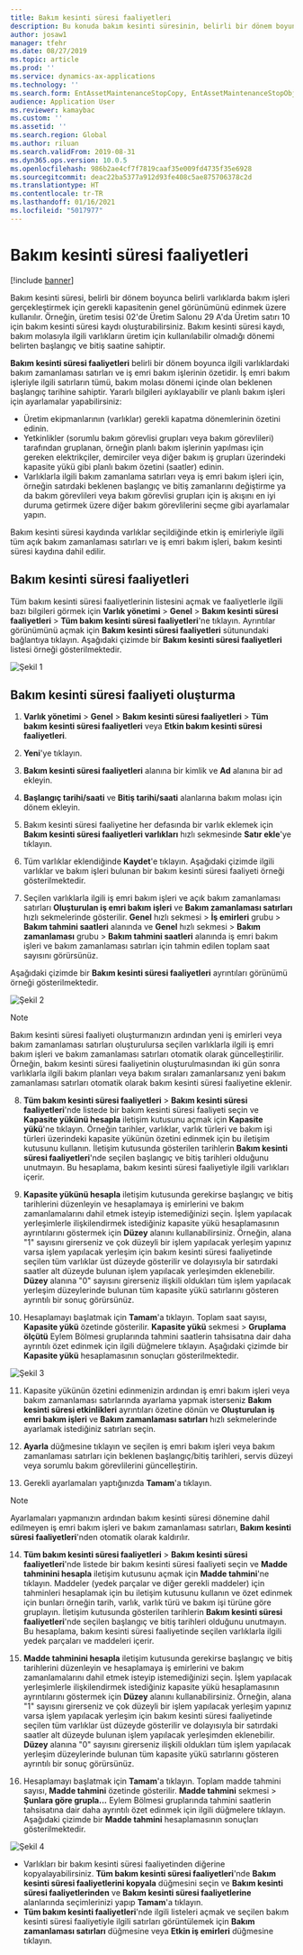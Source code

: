```yaml
---
title: Bakım kesinti süresi faaliyetleri
description: Bu konuda bakım kesinti süresinin, belirli bir dönem boyunca belirli varlıklarda bakım işleri gerçekleştirmek için gerekli kapasitenin genel görünümünü edinmek üzere nasıl kullanılacağı anlatılır.
author: josaw1
manager: tfehr
ms.date: 08/27/2019
ms.topic: article
ms.prod: ''
ms.service: dynamics-ax-applications
ms.technology: ''
ms.search.form: EntAssetMaintenanceStopCopy, EntAssetMaintenanceStopObject, EntAssetObjectProductionStop, EntAssetProductionStopType, EntAssetMaintenanceStop
audience: Application User
ms.reviewer: kamaybac
ms.custom: ''
ms.assetid: ''
ms.search.region: Global
ms.author: riluan
ms.search.validFrom: 2019-08-31
ms.dyn365.ops.version: 10.0.5
ms.openlocfilehash: 986b2ae4cf7f7819caaf35e009fd4735f35e6928
ms.sourcegitcommit: deac22ba5377a912d93fe408c5ae875706378c2d
ms.translationtype: HT
ms.contentlocale: tr-TR
ms.lasthandoff: 01/16/2021
ms.locfileid: "5017977"
---
```

# <a name="maintenance-downtime-activities"></a>Bakım kesinti süresi faaliyetleri

[!include [banner](../../includes/banner.md)]

Bakım kesinti süresi, belirli bir dönem boyunca belirli varlıklarda bakım işleri gerçekleştirmek için gerekli kapasitenin genel görünümünü edinmek üzere kullanılır. Örneğin, üretim tesisi 02'de Üretim Salonu 29 A'da Üretim satırı 10 için bakım kesinti süresi kaydı oluşturabilirsiniz. Bakım kesinti süresi kaydı, bakım molasıyla ilgili varlıkların üretim için kullanılabilir olmadığı dönemi belirten başlangıç ve bitiş saatine sahiptir.

**Bakım kesinti süresi faaliyetleri** belirli bir dönem boyunca ilgili varlıklardaki bakım zamanlaması satırları ve iş emri bakım işlerinin özetidir. İş emri bakım işleriyle ilgili satırların tümü, bakım molası dönemi içinde olan beklenen başlangıç tarihine sahiptir. Yararlı bilgileri ayıklayabilir ve planlı bakım işleri için ayarlamalar yapabilirsiniz:

- Üretim ekipmanlarının (varlıklar) gerekli kapatma dönemlerinin özetini edinin.  
- Yetkinlikler (sorumlu bakım görevlisi grupları veya bakım görevlileri) tarafından gruplanan, örneğin planlı bakım işlerinin yapılması için gereken elektrikçiler, demirciler veya diğer bakım iş grupları üzerindeki kapasite yükü gibi planlı bakım özetini (saatler) edinin.  
- Varlıklarla ilgili bakım zamanlama satırları veya iş emri bakım işleri için, örneğin satırdaki beklenen başlangıç ve bitiş zamanlarını değiştirme ya da bakım görevlileri veya bakım görevlisi grupları için iş akışını en iyi duruma getirmek üzere diğer bakım görevlilerini seçme gibi ayarlamalar yapın.

Bakım kesinti süresi kaydında varlıklar seçildiğinde etkin iş emirleriyle ilgili tüm açık bakım zamanlaması satırları ve iş emri bakım işleri, bakım kesinti süresi kaydına dahil edilir.

## <a name="maintenance-downtime-activities"></a>Bakım kesinti süresi faaliyetleri

Tüm bakım kesinti süresi faaliyetlerinin listesini açmak ve faaliyetlerle ilgili bazı bilgileri görmek için **Varlık yönetimi** > **Genel** > **Bakım kesinti süresi faaliyetleri** > **Tüm bakım kesinti süresi faaliyetleri**'ne tıklayın. Ayrıntılar görünümünü açmak için **Bakım kesinti süresi faaliyetleri** sütunundaki bağlantıya tıklayın. Aşağıdaki çizimde bir **Bakım kesinti süresi faaliyetleri** listesi örneği gösterilmektedir.

![Şekil 1](media/19-preventive-maintenance.png)


## <a name="create-a-maintenance-downtime-activity"></a>Bakım kesinti süresi faaliyeti oluşturma

1. **Varlık yönetimi** > **Genel** > **Bakım kesinti süresi faaliyetleri** > **Tüm bakım kesinti süresi faaliyetleri** veya **Etkin bakım kesinti süresi faaliyetleri**.

2. **Yeni**'ye tıklayın.

3. **Bakım kesinti süresi faaliyetleri** alanına bir kimlik ve **Ad** alanına bir ad ekleyin.

4. **Başlangıç tarihi/saati** ve **Bitiş tarihi/saati** alanlarına bakım molası için dönem ekleyin.

5. Bakım kesinti süresi faaliyetine her defasında bir varlık eklemek için **Bakım kesinti süresi faaliyetleri varlıkları** hızlı sekmesinde **Satır ekle**'ye tıklayın.

6. Tüm varlıklar eklendiğinde **Kaydet**'e tıklayın. Aşağıdaki çizimde ilgili varlıklar ve bakım işleri bulunan bir bakım kesinti süresi faaliyeti örneği gösterilmektedir.

7. Seçilen varlıklarla ilgili iş emri bakım işleri ve açık bakım zamanlaması satırları **Oluşturulan iş emri bakım işleri** ve **Bakım zamanlaması satırları** hızlı sekmelerinde gösterilir. **Genel** hızlı sekmesi > **İş emirleri** grubu > **Bakım tahmini saatleri** alanında ve **Genel** hızlı sekmesi > **Bakım zamanlaması** grubu > **Bakım tahmini saatleri** alanında iş emri bakım işleri ve bakım zamanlaması satırları için tahmin edilen toplam saat sayısını görürsünüz.

Aşağıdaki çizimde bir **Bakım kesinti süresi faaliyetleri** ayrıntıları görünümü örneği gösterilmektedir.

![Şekil 2](media/20-preventive-maintenance.png)

>[!NOTE]
>Bakım kesinti süresi faaliyeti oluşturmanızın ardından yeni iş emirleri veya bakım zamanlaması satırları oluşturulursa seçilen varlıklarla ilgili iş emri bakım işleri ve bakım zamanlaması satırları otomatik olarak güncelleştirilir. Örneğin, bakım kesinti süresi faaliyetinin oluşturulmasından iki gün sonra varlıklarla ilgili bakım planları veya bakım sıraları zamanlarsanız yeni bakım zamanlaması satırları otomatik olarak bakım kesinti süresi faaliyetine eklenir.

8. **Tüm bakım kesinti süresi faaliyetleri** > **Bakım kesinti süresi faaliyetleri**'nde listede bir bakım kesinti süresi faaliyeti seçin ve **Kapasite yükünü hesapla** iletişim kutusunu açmak için **Kapasite yükü**'ne tıklayın. Örneğin tarihler, varlıklar, varlık türleri ve bakım işi türleri üzerindeki kapasite yükünün özetini edinmek için bu iletişim kutusunu kullanın. İletişim kutusunda gösterilen tarihlerin **Bakım kesinti süresi faaliyetleri**'nde seçilen başlangıç ve bitiş tarihleri olduğunu unutmayın. Bu hesaplama, bakım kesinti süresi faaliyetiyle ilgili varlıkları içerir.

9. **Kapasite yükünü hesapla** iletişim kutusunda gerekirse başlangıç ve bitiş tarihlerini düzenleyin ve hesaplamaya iş emirlerini ve bakım zamanlamalarını dahil etmek isteyip istemediğinizi seçin. İşlem yapılacak yerleşimlerle ilişkilendirmek istediğiniz kapasite yükü hesaplamasının ayrıntılarını göstermek için **Düzey** alanını kullanabilirsiniz. Örneğin, alana "1" sayısını girerseniz ve çok düzeyli bir işlem yapılacak yerleşim yapınız varsa işlem yapılacak yerleşim için bakım kesinti süresi faaliyetinde seçilen tüm varlıklar üst düzeyde gösterilir ve dolayısıyla bir satırdaki saatler alt düzeyde bulunan işlem yapılacak yerleşimden eklenebilir. **Düzey** alanına "0" sayısını girerseniz ilişkili oldukları tüm işlem yapılacak yerleşim düzeylerinde bulunan tüm kapasite yükü satırlarını gösteren ayrıntılı bir sonuç görürsünüz.

10. Hesaplamayı başlatmak için **Tamam**'a tıklayın. Toplam saat sayısı, **Kapasite yükü** özetinde gösterilir. **Kapasite yükü** sekmesi > **Gruplama ölçütü** Eylem Bölmesi gruplarında tahmini saatlerin tahsisatına dair daha ayrıntılı özet edinmek için ilgili düğmelere tıklayın. Aşağıdaki çizimde bir **Kapasite yükü** hesaplamasının sonuçları gösterilmektedir.

![Şekil 3](media/21-preventive-maintenance.png)

11. Kapasite yükünün özetini edinmenizin ardından iş emri bakım işleri veya bakım zamanlaması satırlarında ayarlama yapmak isterseniz **Bakım kesinti süresi etkinlikleri** ayrıntıları özetine dönün ve **Oluşturulan iş emri bakım işleri** ve **Bakım zamanlaması satırları** hızlı sekmelerinde ayarlamak istediğiniz satırları seçin.

12. **Ayarla** düğmesine tıklayın ve seçilen iş emri bakım işleri veya bakım zamanlaması satırları için beklenen başlangıç/bitiş tarihleri, servis düzeyi veya sorumlu bakım görevlilerini güncelleştirin.

13. Gerekli ayarlamaları yaptığınızda **Tamam**'a tıklayın. 

>[!NOTE]
>Ayarlamaları yapmanızın ardından bakım kesinti süresi dönemine dahil edilmeyen iş emri bakım işleri ve bakım zamanlaması satırları, **Bakım kesinti süresi faaliyetleri**'nden otomatik olarak kaldırılır.

14. **Tüm bakım kesinti süresi faaliyetleri** > **Bakım kesinti süresi faaliyetleri**'nde listede bir bakım kesinti süresi faaliyeti seçin ve **Madde tahminini hesapla** iletişim kutusunu açmak için **Madde tahmini**'ne tıklayın. Maddeler (yedek parçalar ve diğer gerekli maddeler) için tahminleri hesaplamak için bu iletişim kutusunu kullanın ve özet edinmek için bunları örneğin tarih, varlık, varlık türü ve bakım işi türüne göre gruplayın. İletişim kutusunda gösterilen tarihlerin **Bakım kesinti süresi faaliyetleri**'nde seçilen başlangıç ve bitiş tarihleri olduğunu unutmayın. Bu hesaplama, bakım kesinti süresi faaliyetinde seçilen varlıklarla ilgili yedek parçaları ve maddeleri içerir.

15. **Madde tahminini hesapla** iletişim kutusunda gerekirse başlangıç ve bitiş tarihlerini düzenleyin ve hesaplamaya iş emirlerini ve bakım zamanlamalarını dahil etmek isteyip istemediğinizi seçin. İşlem yapılacak yerleşimlerle ilişkilendirmek istediğiniz kapasite yükü hesaplamasının ayrıntılarını göstermek için **Düzey** alanını kullanabilirsiniz. Örneğin, alana "1" sayısını girerseniz ve çok düzeyli bir işlem yapılacak yerleşim yapınız varsa işlem yapılacak yerleşim için bakım kesinti süresi faaliyetinde seçilen tüm varlıklar üst düzeyde gösterilir ve dolayısıyla bir satırdaki saatler alt düzeyde bulunan işlem yapılacak yerleşimden eklenebilir. **Düzey** alanına "0" sayısını girerseniz ilişkili oldukları tüm işlem yapılacak yerleşim düzeylerinde bulunan tüm kapasite yükü satırlarını gösteren ayrıntılı bir sonuç görürsünüz.

16. Hesaplamayı başlatmak için **Tamam**'a tıklayın. Toplam madde tahmini sayısı, **Madde tahmini** özetinde gösterilir. **Madde tahmini** sekmesi > **Şunlara göre grupla...** Eylem Bölmesi gruplarında tahmini saatlerin tahsisatına dair daha ayrıntılı özet edinmek için ilgili düğmelere tıklayın. Aşağıdaki çizimde bir **Madde tahmini** hesaplamasının sonuçları gösterilmektedir.

![Şekil 4](media/22-preventive-maintenance.png)

- Varlıkları bir bakım kesinti süresi faaliyetinden diğerine kopyalayabilirsiniz. **Tüm bakım kesinti süresi faaliyetleri**'nde **Bakım kesinti süresi faaliyetlerini kopyala** düğmesini seçin ve **Bakım kesinti süresi faaliyetlerinden** ve **Bakım kesinti süresi faaliyetlerine** alanlarında seçimlerinizi yapıp **Tamam**'a tıklayın.
- **Tüm bakım kesinti faaliyetleri**'nde ilgili listeleri açmak ve seçilen bakım kesinti süresi faaliyetiyle ilgili satırları görüntülemek için **Bakım zamanlaması satırları** düğmesine veya **Etkin iş emirleri** düğmesine tıklayın.

